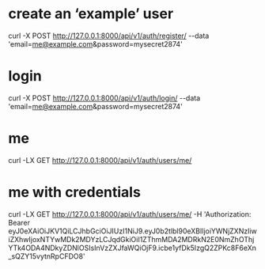 # create an ‘example’ user
curl -X POST http://127.0.0.1:8000/api/v1/auth/register/ --data 'email=me@example.com&password=mysecret2874'

# login 
curl -X POST http://127.0.0.1:8000/api/v1/auth/login/ --data 'email=me@example.com&password=mysecret2874'

# me
curl -LX GET http://127.0.0.1:8000/api/v1/auth/users/me/

# me with credentials
curl -LX GET http://127.0.0.1:8000/api/v1/auth/users/me/ -H 'Authorization: Bearer eyJ0eXAiOiJKV1QiLCJhbGciOiJIUzI1NiJ9.eyJ0b2tlbl90eXBlIjoiYWNjZXNzIiwiZXhwIjoxNTYwMDk2MDYzLCJqdGkiOiI1ZThmMDA2MDRkN2E0NmZhOThjYTk4ODA4NDkyZDNlOSIsInVzZXJfaWQiOjF9.icbe1yfDk5IzgQ2ZPKc8F6eXn_sQZY15vytnRpCFDO8'